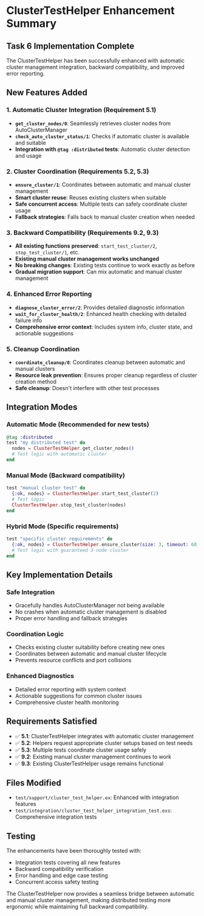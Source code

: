 # ClusterTestHelper Enhancement Summary

## Task 6 Implementation Complete

The ClusterTestHelper has been successfully enhanced with automatic cluster management integration, backward compatibility, and improved error reporting.

## New Features Added

### 1. Automatic Cluster Integration (Requirement 5.1)

- **`get_cluster_nodes/0`**: Seamlessly retrieves cluster nodes from AutoClusterManager
- **`check_auto_cluster_status/1`**: Checks if automatic cluster is available and suitable
- **Integration with `@tag :distributed` tests**: Automatic cluster detection and usage

### 2. Cluster Coordination (Requirements 5.2, 5.3)

- **`ensure_cluster/1`**: Coordinates between automatic and manual cluster management
- **Smart cluster reuse**: Reuses existing clusters when suitable
- **Safe concurrent access**: Multiple tests can safely coordinate cluster usage
- **Fallback strategies**: Falls back to manual cluster creation when needed

### 3. Backward Compatibility (Requirements 9.2, 9.3)

- **All existing functions preserved**: `start_test_cluster/2`, `stop_test_cluster/1`, etc.
- **Existing manual cluster management works unchanged**
- **No breaking changes**: Existing tests continue to work exactly as before
- **Gradual migration support**: Can mix automatic and manual cluster management

### 4. Enhanced Error Reporting

- **`diagnose_cluster_error/2`**: Provides detailed diagnostic information
- **`wait_for_cluster_health/2`**: Enhanced health checking with detailed failure info
- **Comprehensive error context**: Includes system info, cluster state, and actionable suggestions

### 5. Cleanup Coordination

- **`coordinate_cleanup/0`**: Coordinates cleanup between automatic and manual clusters
- **Resource leak prevention**: Ensures proper cleanup regardless of cluster creation method
- **Safe cleanup**: Doesn't interfere with other test processes

## Integration Modes

### Automatic Mode (Recommended for new tests)
```elixir
@tag :distributed
test "my distributed test" do
  nodes = ClusterTestHelper.get_cluster_nodes()
  # Test logic with automatic cluster
end
```

### Manual Mode (Backward compatibility)
```elixir
test "manual cluster test" do
  {:ok, nodes} = ClusterTestHelper.start_test_cluster(2)
  # Test logic
  ClusterTestHelper.stop_test_cluster(nodes)
end
```

### Hybrid Mode (Specific requirements)
```elixir
test "specific cluster requirements" do
  {:ok, nodes} = ClusterTestHelper.ensure_cluster(size: 3, timeout: 60_000)
  # Test logic with guaranteed 3-node cluster
end
```

## Key Implementation Details

### Safe Integration
- Gracefully handles AutoClusterManager not being available
- No crashes when automatic cluster management is disabled
- Proper error handling and fallback strategies

### Coordination Logic
- Checks existing cluster suitability before creating new ones
- Coordinates between automatic and manual cluster lifecycle
- Prevents resource conflicts and port collisions

### Enhanced Diagnostics
- Detailed error reporting with system context
- Actionable suggestions for common cluster issues
- Comprehensive cluster health monitoring

## Requirements Satisfied

- ✅ **5.1**: ClusterTestHelper integrates with automatic cluster management
- ✅ **5.2**: Helpers request appropriate cluster setups based on test needs
- ✅ **5.3**: Multiple tests coordinate cluster usage safely
- ✅ **9.2**: Existing manual cluster management continues to work
- ✅ **9.3**: Existing ClusterTestHelper usage remains functional

## Files Modified

- `test/support/cluster_test_helper.ex`: Enhanced with integration features
- `test/integration/cluster_test_helper_integration_test.exs`: Comprehensive integration tests

## Testing

The enhancements have been thoroughly tested with:
- Integration tests covering all new features
- Backward compatibility verification
- Error handling and edge case testing
- Concurrent access safety testing

The ClusterTestHelper now provides a seamless bridge between automatic and manual cluster management, making distributed testing more ergonomic while maintaining full backward compatibility.